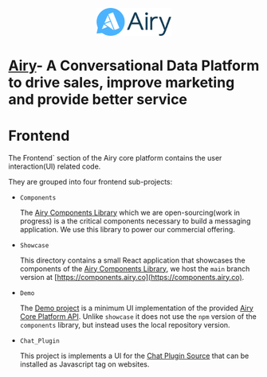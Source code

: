<p align="center">
    <img width="150" src="./assets/airy_primary_rgb.svg" alt="Airy Logo" />
</p>

# [Airy](https://airy.co/)- A Conversational Data Platform to drive sales, improve marketing and provide better service


# Frontend

The Frontend` section of the Airy core platform contains the user interaction(UI) related code.

They are grouped into four frontend sub-projects:

- `Components`

  The [Airy Components Library](https://www.npmjs.com/package/@airyhq/components) which we are open-sourcing(work in progress) is a the critical components necessary to build a messaging application. We use this library to power our commercial offering.

- `Showcase`

  This directory contains a small React application that showcases the
  components of the [Airy Components Library](https://www.npmjs.com/package/@airyhq/components), we host the `main`
  branch version at [https://components.airy.co](https://components.airy.co).

- `Demo`

  The [Demo project](https://github.com/airyhq/airy/tree/develop/frontend/demo) is a minimum UI implementation of the provided [Airy Core Platform API](https://docs.airy.co/api/http). Unlike `showcase` it does not use the `npm` version of the `components` library, but instead uses the local repository version.

- `Chat_Plugin`

  This project is implements a UI for the [Chat Plugin Source](https://docs.airy.co/sources/chat-plugin) that can
  be installed as Javascript tag on websites.
